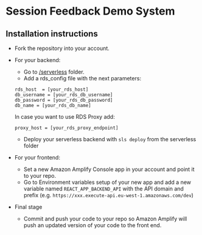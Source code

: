 # Session Feedback Demo System

## Installation instructions

- Fork the repository into your account.
- For your backend:
  - Go to [/serverless](https://github.com/ziniman/aws-session-feedback/tree/master/serverless) folder.
  - Add a rds_config file with the next parameters:
   ```
   rds_host  = [your_rds_host]
   db_username = [your_rds_db_username]
   db_password = [your_rds_db_password]
   db_name = [your_rds_db_name]
   ```
   In case you want to use RDS Proxy add:
   ```
   proxy_host = [your_rds_proxy_endpoint]
   ```

  - Deploy your serverless backend with ```sls deploy``` from the serverless folder
- For your frontend:
  - Set a new Amazon Amplify Console app in your account and point it to your repo.
  - Go to Environment variables setup of your new app and add a new variable named ```REACT_APP_BACKEND_API``` with the API domain and prefix (e.g. ```https://xxx.execute-api.eu-west-1.amazonaws.com/dev```)
- Final stage
  - Commit and push your code to your repo so Amazon Amplify will push an updated version of your code to the front end.
